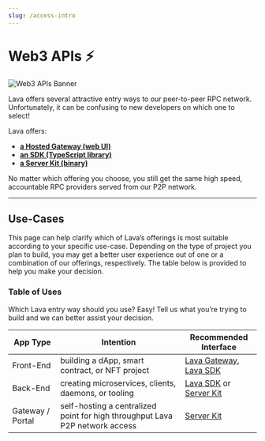 ```yaml
---
slug: /access-intro
---
```


# Web3 APIs ⚡️

![Web3 APIs Banner](/img/banner/Web3-APIs-80ba1f766f734b558f0b6d6bff488630.jpg)

Lava offers several attractive entry ways to our peer-to-peer RPC network. Unfortunately, it can be confusing to new developers on which one to select! 



Lava offers:

- **[a Hosted Gateway (web UI)](https://gateway.lavanet.xyz/login?utm_source=access-intro-page&utm_medium=docs&utm_campaign=docs-to-gateway)**
- **[an SDK (TypeScript library)](https://github.com/lavanet/lava-sdk)**
- **[a Server Kit (binary)](https://github.com/lavanet/lava/tree/main/protocol/rpcconsumer)**

No matter which offering you choose, you still get the same high speed, accountable RPC providers served from our P2P network.

---
## Use-Cases

This page can help clarify which of Lava’s offerings is most suitable according to your specific use-case. Depending on the type of project you plan to build, you may get a better user experience out of one or a combination of our offerings, respectively. The table below is provided to help you make your decision.

### Table of Uses

Which Lava entry way should you use? Easy! Tell us what you’re trying to build and we can better assist your decision.

| App Type      |  Intention     | Recommended Interface |
|--------------|-----------|------------|
| Front-End | building a dApp, smart contract, or NFT project | [Lava Gateway](docs/access-apis/gateway-access.md), [Lava SDK](docs/access-apis/access-sdk.md) |
| Back-End  | creating microservices, clients, daemons, or tooling | [Lava SDK](docs/access-apis/access-sdk.md)  or [Server Kit](docs/access-apis/access-server-kit.md)|
Gateway / Portal | self-hosting a centralized point for high throughput Lava P2P network access | [Server Kit](docs/access-apis/access-server-kit.md)